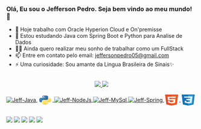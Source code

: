 ### Olá, Eu sou o Jefferson Pedro. Seja bem vindo ao meu mundo! 👋

- 🔭 Hoje trabalho com Oracle Hyperion Cloud e On'premisse
- 🌱 Estou estudando Java com Spring Boot e Python para Analise de Dados
- 👨‍💻 Ainda quero realizar meu sonho de trabalhar como um FullStack 
- 📫 Entre em contato pelo email: jeffersonpedro05@gmail.com
- ⚡ Uma curiosidade: Sou amante da Lingua Brasileira de Sinais✨

##

<div align="center">
  <a href="linktr.ee/Jefferson.Pedro">
  <img height="180em" src="https://github-readme-stats.vercel.app/api?username=Jefferson-Pedro&show_icons=true&theme=github_dark&include_all_commits=true&count_private=true"/>
  <img height="180em" src="https://github-readme-stats.vercel.app/api/top-langs/?username=Jefferson-Pedro&layout=compact&langs_count=7&theme=github_dark"/>
</div>
  
<div style="display: inline_block"><br>
  <img align="center" alt="Jeff-Java" height="40" width="50" src="https://cdn.jsdelivr.net/gh/devicons/devicon/icons/java/java-original-wordmark.svg" />
  <img align="center" alt="Jeff-Python" height="30" width="40" src="https://raw.githubusercontent.com/devicons/devicon/master/icons/python/python-original.svg"/>
  <img align="center" alt="Jeff-NodeJs" height="30" width="40" src="https://cdn.jsdelivr.net/gh/devicons/devicon/icons/nodejs/nodejs-original.svg" />
  <img align="center" alt="Jeff-MySql" height="50" width="60" src="https://cdn.jsdelivr.net/gh/devicons/devicon/icons/mysql/mysql-original-wordmark.svg" /> 
  <img align="center" alt="Jeff-Spring" height="50" width="60" src="https://cdn.jsdelivr.net/gh/devicons/devicon/icons/spring/spring-original-wordmark.svg"/>
  <img align="center" alt="Jeff-HTML" height="30" width="40" src="https://raw.githubusercontent.com/devicons/devicon/master/icons/html5/html5-original.svg"/>
  <img align="center" alt="Jeff-CSS" height="30" width="40" src="https://raw.githubusercontent.com/devicons/devicon/master/icons/css3/css3-original.svg"/>
</div>

  ##
<div>
  <a href="https://www.instagram.com/jefferson.pedro25" target="_blank"><img src="https://img.shields.io/badge/-Instagram-%23E4405F?style=for-the-badge&logo=instagram&logoColor=white" target="_blank"></a>
 	<a href="https://www.facebook.com/jefferson.pedro.3958" target="_blank"><img src="https://img.shields.io/badge/Facebook-1877F2?style=for-the-badge&logo=facebook&logoColor=white" target="_blank"></a>
 <a href="discordapp.com/users/775141974851584022" target="_blank"><img src="https://img.shields.io/badge/Discord-7289DA?style=for-the-badge&logo=discord&logoColor=white" target="_blank"></a> 
  <a href = "mailto:jeffersonpedro05@gmail.com"><img src="https://img.shields.io/badge/-Gmail-%23333?style=for-the-badge&logo=gmail&logoColor=white" target="_blank"></a>
  <a href="https://www.linkedin.com/in/jefferson-pedro-8a6264b9" target="_blank"><img src="https://img.shields.io/badge/-LinkedIn-%230077B5?style=for-the-badge&logo=linkedin&logoColor=white" target="_blank"></a> 
</div>
